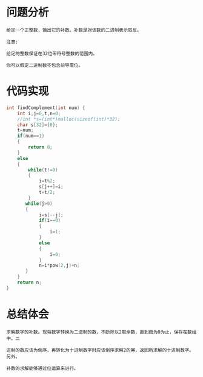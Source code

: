 # 问题分析 #
    给定一个正整数，输出它的补数。补数是对该数的二进制表示取反。

    注意:

    给定的整数保证在32位带符号整数的范围内。

    你可以假定二进制数不包含前导零位。
    
# 代码实现 #
```C
int findComplement(int num) {
    int i,j=0,t,n=0;
    //int *s=(int*)malloc(sizeof(int)*32);
    char s[32]={0};
    t=num;
    if(num==1)
    {
        return 0;
    }
    else
    {
        while(t!=0)
        {
            i=t%2;
            s[j++]=i;
            t=t/2;
        }
       while(j>0)
       {
            i=s[--j];
            if(i==0)
            {
                i=1; 
            }
            else
            {
                i=0;
            }
            n=i*pow(2,j)+n;
       }
    }
    return n;
}
```
# 总结体会 #
    求解数字的补数。现将数字转换为二进制的数，不断除以2取余数，直到商为0为止，保存在数组中。二

    进制的数应该为倒序，再转化为十进制数字时应该倒序求解2的幂，返回所求解的十进制数字。另外，

    补数的求解能够通过位运算来进行。
